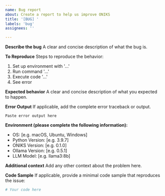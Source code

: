 ```yaml
---
name: Bug report
about: Create a report to help us improve ONIKS
title: '[BUG] '
labels: 'bug'
assignees: ''

---
```


**Describe the bug**
A clear and concise description of what the bug is.

**To Reproduce**
Steps to reproduce the behavior:
1. Set up environment with '...'
2. Run command '...'
3. Execute code '...'
4. See error

**Expected behavior**
A clear and concise description of what you expected to happen.

**Error Output**
If applicable, add the complete error traceback or output.

```
Paste error output here
```

**Environment (please complete the following information):**
 - OS: [e.g. macOS, Ubuntu, Windows]
 - Python Version: [e.g. 3.9.7]
 - ONIKS Version: [e.g. 0.1.0]
 - Ollama Version: [e.g. 0.5.1]
 - LLM Model: [e.g. llama3:8b]

**Additional context**
Add any other context about the problem here.

**Code Sample**
If applicable, provide a minimal code sample that reproduces the issue:

```python
# Your code here
```